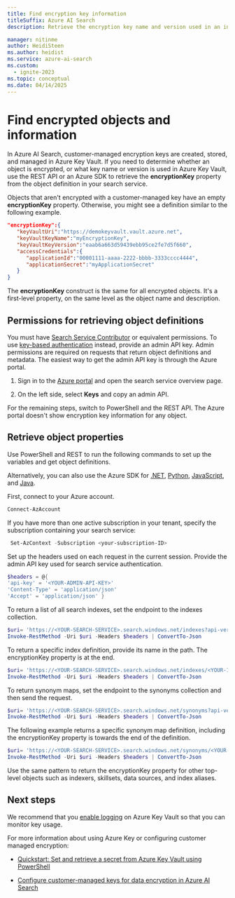 ```yaml
---
title: Find encryption key information
titleSuffix: Azure AI Search
description: Retrieve the encryption key name and version used in an index or synonym map so that you can manage the key in Azure Key Vault.

manager: nitinme
author: HeidiSteen
ms.author: heidist
ms.service: azure-ai-search
ms.custom:
  - ignite-2023
ms.topic: conceptual
ms.date: 04/14/2025
---
```


# Find encrypted objects and information

In Azure AI Search, customer-managed encryption keys are created, stored, and managed in Azure Key Vault. If you need to determine whether an object is encrypted, or what key name or version is used in Azure Key Vault, use the REST API or an Azure SDK to retrieve the **encryptionKey** property from the object definition in your search service.

Objects that aren't encrypted with a customer-managed key have an empty **encryptionKey** property. Otherwise, you might see a definition similar to the following example.

```json
"encryptionKey":{
   "keyVaultUri":"https://demokeyvault.vault.azure.net",
   "keyVaultKeyName":"myEncryptionKey",
   "keyVaultKeyVersion":"eaab6a663d59439ebb95ce2fe7d5f660",
   "accessCredentials":{
      "applicationId":"00001111-aaaa-2222-bbbb-3333cccc4444",
      "applicationSecret":"myApplicationSecret"
   }
}
```

The **encryptionKey** construct is the same for all encrypted objects. It's a first-level property, on the same level as the object name and description.

## Permissions for retrieving object definitions

You must have [Search Service Contributor](search-security-rbac.md#built-in-roles-used-in-search) or equivalent permissions. To use [key-based authentication](search-security-api-keys.md) instead, provide an admin API key. Admin permissions are required on requests that return object definitions and metadata. The easiest way to get the admin API key is through the Azure portal.

1. Sign in to the [Azure portal](https://portal.azure.com/) and open the search service overview page.

1. On the left side, select **Keys** and copy an admin API. 

For the remaining steps, switch to PowerShell and the REST API. The Azure portal doesn't show encryption key information for any object.

## Retrieve object properties

Use PowerShell and REST to run the following commands to set up the variables and get object definitions. 

Alternatively, you can also use the Azure SDK for [.NET](/dotnet/api/azure.search.documents.indexes.searchindexclient.getindexes), [Python](/python/api/azure-search-documents/azure.search.documents.indexes.searchindexclient), [JavaScript](/javascript/api/@azure/search-documents/searchindexclient), and [Java](/java/api/com.azure.search.documents.indexes.searchindexclient.getindex).

First, connect to your Azure account.

```powershell
Connect-AzAccount
```

If you have more than one active subscription in your tenant, specify the subscription containing your search service:

```powershell
 Set-AzContext -Subscription <your-subscription-ID>
```

Set up the headers used on each request in the current session. Provide the admin API key used for search service authentication.

```powershell
$headers = @{
'api-key' = '<YOUR-ADMIN-API-KEY>'
'Content-Type' = 'application/json'
'Accept' = 'application/json' }
```

To return a list of all search indexes, set the endpoint to the indexes collection.

```powershell
$uri= 'https://<YOUR-SEARCH-SERVICE>.search.windows.net/indexes?api-version=2024-07-01&$select=name'
Invoke-RestMethod -Uri $uri -Headers $headers | ConvertTo-Json
```

To return a specific index definition, provide its name in the path. The encryptionKey property is at the end.

```powershell
$uri= 'https://<YOUR-SEARCH-SERVICE>.search.windows.net/indexes/<YOUR-INDEX-NAME>?api-version=2024-07-01'
Invoke-RestMethod -Uri $uri -Headers $headers | ConvertTo-Json
```

To return synonym maps, set the endpoint to the synonyms collection and then send the request.

```powershell
$uri= 'https://<YOUR-SEARCH-SERVICE>.search.windows.net/synonyms?api-version=2024-07-01&$select=name'
Invoke-RestMethod -Uri $uri -Headers $headers | ConvertTo-Json
```

The following example returns a specific synonym map definition, including the encryptionKey property is towards the end of the definition.

```powershell
$uri= 'https://<YOUR-SEARCH-SERVICE>.search.windows.net/synonyms/<YOUR-SYNONYM-MAP-NAME>?api-version=2024-07-01'
Invoke-RestMethod -Uri $uri -Headers $headers | ConvertTo-Json
```

Use the same pattern to return the encryptionKey property for other top-level objects such as indexers, skillsets, data sources, and index aliases.

## Next steps

We recommend that you [enable logging](/azure/key-vault/general/logging) on Azure Key Vault so that you can monitor key usage.

For more information about using Azure Key or configuring customer managed encryption:

+ [Quickstart: Set and retrieve a secret from Azure Key Vault using PowerShell](/azure/key-vault/secrets/quick-create-powershell)

+ [Configure customer-managed keys for data encryption in Azure AI Search](search-security-manage-encryption-keys.md)
